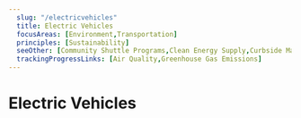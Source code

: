 ```yaml
---
  slug: "/electricvehicles"
  title: Electric Vehicles 
  focusAreas: [Environment,Transportation]
  principles: [Sustainability]
  seeOther: [Community Shuttle Programs,Clean Energy Supply,Curbside Management]
  trackingProgressLinks: [Air Quality,Greenhouse Gas Emissions]
---
```

# Electric Vehicles